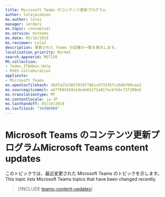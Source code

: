 ```yaml
---
title: Microsoft Teams のコンテンツ更新プログラム
author: lolajacobsen
ms.author: lolaj
manager: serdars
ms.topic: conceptual
ms.service: msteams
ms.date: 05/16/2019
ms.reviewer: LolaJ
description: 更新された Teams の記事の一覧を表示します。
localization_priority: Normal
search.appverid: MET150
MS.collection:
- Teams_ITAdmin_Help
- M365-collaboration
appliesto:
- Microsoft Teams
ms.openlocfilehash: 30dfa252383703977861c0733f6fc204bf09cae3
ms.sourcegitcommit: a47f0841b9a14ede65171a817ecb7ebc72f209e5
ms.translationtype: MT
ms.contentlocale: ja-JP
ms.lasthandoff: 05/19/2019
ms.locfileid: "34300989"
---
```

# <a name="microsoft-teams-content-updates"></a><span data-ttu-id="8b170-103">Microsoft Teams のコンテンツ更新プログラム</span><span class="sxs-lookup"><span data-stu-id="8b170-103">Microsoft Teams content updates</span></span>

<span data-ttu-id="8b170-104">このトピックでは、最近変更された Microsoft Teams のトピックを示します。</span><span class="sxs-lookup"><span data-stu-id="8b170-104">This topic lists Microsoft Teams topics that have been changed recently.</span></span>

> [!INCLUDE [teams-content-updates](includes/teams-content-updates.md)]
